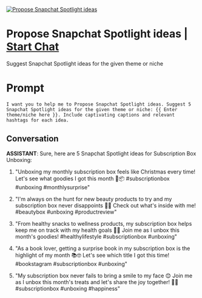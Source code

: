 
[![Propose Snapchat Spotlight ideas](https://flow-prompt-covers.s3.us-west-1.amazonaws.com/icon/abstract/abs_1.png)](https://gptcall.net/chat.html?data=%7B%22contact%22%3A%7B%22id%22%3A%22k_ZRA5C4uNdFqqfbzlqWM%22%2C%22flow%22%3Atrue%7D%7D)
# Propose Snapchat Spotlight ideas | [Start Chat](https://gptcall.net/chat.html?data=%7B%22contact%22%3A%7B%22id%22%3A%22k_ZRA5C4uNdFqqfbzlqWM%22%2C%22flow%22%3Atrue%7D%7D)
Suggest Snapchat Spotlight ideas for the given theme or niche

# Prompt

```
I want you to help me to Propose Snapchat Spotlight ideas. Suggest 5 Snapchat Spotlight ideas for the given theme or niche: {{ Enter theme/niche here }}. Include captivating captions and relevant hashtags for each idea.

```

## Conversation

**ASSISTANT**: Sure, here are 5 Snapchat Spotlight ideas for Subscription Box Unboxing:



1. "Unboxing my monthly subscription box feels like Christmas every time! Let's see what goodies I got this month 🎁📦 #subscriptionbox #unboxing #monthlysurprise"



2. "I'm always on the hunt for new beauty products to try and my subscription box never disappoints 💄💅 Check out what's inside with me! #beautybox #unboxing #productreview"



3. "From healthy snacks to wellness products, my subscription box helps keep me on track with my health goals 🌿🍎 Join me as I unbox this month's goodies! #healthylifestyle #subscriptionbox #unboxing"



4. "As a book lover, getting a surprise book in my subscription box is the highlight of my month 📚🤓 Let's see which title I got this time! #bookstagram #subscriptionbox #unboxing"



5. "My subscription box never fails to bring a smile to my face 😊 Join me as I unbox this month's treats and let's share the joy together! 🎉🎁 #subscriptionbox #unboxing #happiness"



